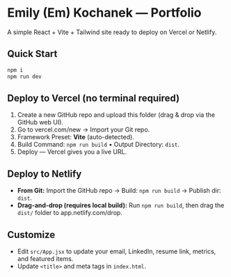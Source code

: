 # Emily (Em) Kochanek — Portfolio

A simple React + Vite + Tailwind site ready to deploy on Vercel or Netlify.

## Quick Start
```bash
npm i
npm run dev
```

## Deploy to Vercel (no terminal required)
1. Create a new GitHub repo and upload this folder (drag & drop via the GitHub web UI).
2. Go to vercel.com/new → Import your Git repo.
3. Framework Preset: **Vite** (auto-detected).
4. Build Command: `npm run build` • Output Directory: `dist`.
5. Deploy — Vercel gives you a live URL.

## Deploy to Netlify
- **From Git:** Import the GitHub repo → Build: `npm run build` → Publish dir: `dist`.
- **Drag-and-drop (requires local build):** Run `npm run build`, then drag the `dist/` folder to app.netlify.com/drop.

## Customize
- Edit `src/App.jsx` to update your email, LinkedIn, resume link, metrics, and featured items.
- Update `<title>` and meta tags in `index.html`.
